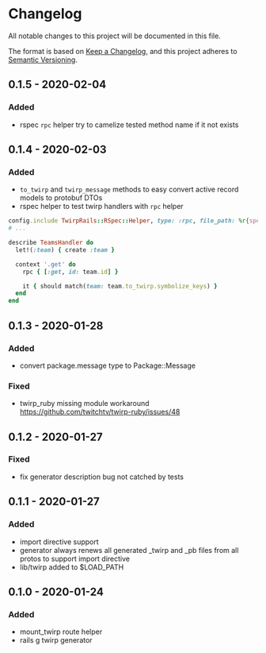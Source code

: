 # Changelog
All notable changes to this project will be documented in this file.

The format is based on [Keep a Changelog](https://keepachangelog.com/en/1.0.0/),
and this project adheres to [Semantic Versioning](https://semver.org/spec/v2.0.0.html).

## 0.1.5 - 2020-02-04

### Added
- rspec ```rpc``` helper try to camelize tested method name if it not exists 

## 0.1.4 - 2020-02-03

### Added
- ```to_twirp``` and ```twirp_message``` methods to easy convert active record models to protobuf DTOs
- rspec helper to test twirp handlers with ```rpc``` helper
```ruby
config.include TwirpRails::RSpec::Helper, type: :rpc, file_path: %r{spec/rpc}
# ...

describe TeamsHandler do
  let!(:team) { create :team }

  context '.get' do
    rpc { [:get, id: team.id] }

    it { should match(team: team.to_twirp.symbolize_keys) }
  end
end
``` 

## 0.1.3 - 2020-01-28

### Added
- convert package.message type to Package::Message

### Fixed
- twirp_ruby missing module workaround https://github.com/twitchtv/twirp-ruby/issues/48

## 0.1.2 - 2020-01-27

### Fixed
- fix generator description bug not catched by tests

## 0.1.1 - 2020-01-27

### Added
- import directive support
- generator always renews all generated _twirp and _pb files from all protos to support import directive
- lib/twirp added to $LOAD_PATH

## 0.1.0 - 2020-01-24

### Added
- mount_twirp route helper
- rails g twirp generator


